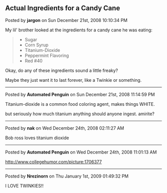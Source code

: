 ## Actual Ingredients for a Candy Cane
Posted by **jargon** on Sun December 21st, 2008 10:10:34 PM

My lil' brother looked at the ingredients for a candy cane he was eating:

>  * Sugar
>  * Corn Syrup
>  * Titanium-Dioxide
>  * Peppermint Flavoring
>  * Red #40

Okay, do any of these ingredients sound a little freaky?

Maybe they just want it to last forever, like a Twinkie or something.

--------------------------------------------------------------------------------

Posted by **Automated Penguin** on Sun December 21st, 2008 11:14:59 PM

Titanium-dioxide is a common food coloring agent, makes things WHITE.


but seriously how much titanium anything should anyone ingest. amirite?

--------------------------------------------------------------------------------

Posted by **nak** on Wed December 24th, 2008 02:11:27 AM

Bob ross loves titanium dioxide

--------------------------------------------------------------------------------

Posted by **Automated Penguin** on Wed December 24th, 2008 11:01:13 AM

<http://www.collegehumor.com/picture:1706377>

--------------------------------------------------------------------------------

Posted by **Nrezinorn** on Thu January 1st, 2009 01:49:32 PM

I LOVE TWINKIES!!
